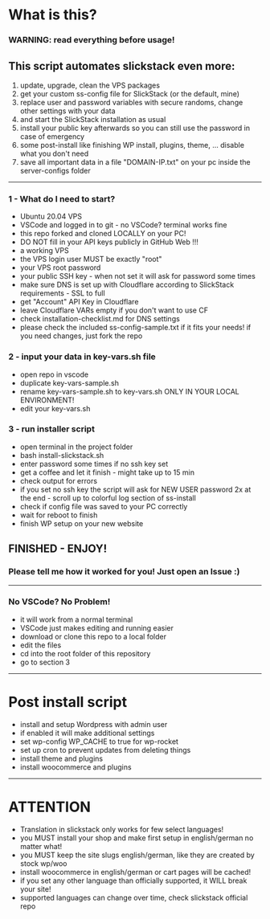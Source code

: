 # What is this?
### WARNING: read everything before usage!
## This script automates slickstack even more:
  1. update, upgrade, clean the VPS packages
  2. get your custom ss-config file for SlickStack (or the default, mine)
  3. replace user and password variables with secure randoms, change other settings with your data
  6. and start the SlickStack installation as usual
  7. install your public key afterwards so you can still use the password in case of emergency
  8. some post-install like finishing WP install, plugins, theme, ... disable what you don't need
  8. save all important data in a file "DOMAIN-IP.txt" on your pc inside the server-configs folder
_____
### 1 - What do I need to start?
* Ubuntu 20.04 VPS
* VSCode and logged in to git - no VSCode? terminal works fine
* this repo forked and cloned LOCALLY on your PC!
* DO NOT fill in your API keys publicly in GitHub Web !!!
* a working VPS
* the VPS login user MUST be exactly "root"
* your VPS root password
* your public SSH key - when not set it will ask for password some times
* make sure DNS is set up with Cloudflare according to SlickStack requirements - SSL to full
* get "Account" API Key in Cloudflare
* leave Cloudflare VARs empty if you don't want to use CF
* check installation-checklist.md for DNS settings
* please check the included ss-config-sample.txt if it fits your needs! if you need changes, just fork the repo

### 2 - input your data in key-vars.sh file
* open repo in vscode
* duplicate key-vars-sample.sh
* rename key-vars-sample.sh to key-vars.sh ONLY IN YOUR LOCAL ENVIRONMENT!
* edit your key-vars.sh
### 3 - run installer script
* open terminal in the project folder
* bash install-slickstack.sh
* enter password some times if no ssh key set
* get a coffee and let it finish - might take up to 15 min
* check output for errors
* if you set no ssh key the script will ask for NEW USER password 2x at the end - scroll up to colorful log section of ss-install
* check if config file was saved to your PC correctly
* wait for reboot to finish
* finish WP setup on your new website
## FINISHED - ENJOY!
### Please tell me how it worked for you! Just open an Issue :)
_____
### No VSCode? No Problem!
* it will work from a normal terminal
* VSCode just makes editing and running easier
* download or clone this repo to a local folder
* edit the files
* cd into the root folder of this repository
* go to section 3
_____
# Post install script
* install and setup Wordpress with admin user
* if enabled it will make additional settings
* set wp-config WP_CACHE to true for wp-rocket
* set up cron to prevent updates from deleting things
* install theme and plugins
* install woocommerce and plugins
_____
# ATTENTION

* Translation in slickstack only works for few select languages!
* you MUST install your shop and make first setup in english/german no matter what!
* you MUST keep the site slugs english/german, like they are created by stock wp/woo
* install woocommerce in english/german or cart pages will be cached!
* if you set any other language than officially supported, it WILL break your site!
* supported languages can change over time, check slickstack official repo